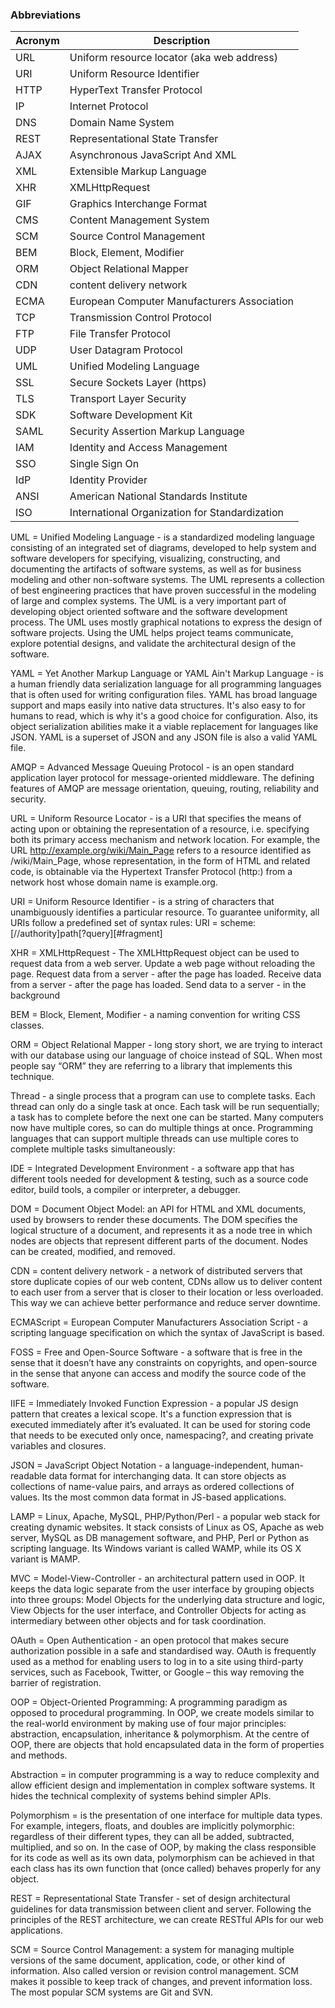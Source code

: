 ### Abbreviations
Acronym | Description
----- | -----
URL | Uniform resource locator (aka web address)
URI | Uniform Resource Identifier
HTTP | HyperText Transfer Protocol
IP | Internet Protocol
DNS | Domain Name System
REST | Representational State Transfer
AJAX | Asynchronous JavaScript And XML
XML | Extensible Markup Language
XHR | XMLHttpRequest
GIF | Graphics Interchange Format
CMS | Content Management System
SCM | Source Control Management
BEM | Block, Element, Modifier
ORM | Object Relational Mapper
CDN | content delivery network
ECMA | European Computer Manufacturers Association
TCP | Transmission Control Protocol
FTP | File Transfer Protocol
UDP | User Datagram Protocol
UML | Unified Modeling Language
SSL | Secure Sockets Layer (https)
TLS | Transport Layer Security
SDK | Software Development Kit
SAML | Security Assertion Markup Language
IAM | Identity and Access Management
SSO | Single Sign On
IdP | Identity Provider
ANSI | American National Standards Institute
ISO | International Organization for Standardization

UML = Unified Modeling Language - is a standardized modeling language consisting of an integrated set of diagrams, developed to help system and software developers for specifying, visualizing, constructing, and documenting the artifacts of software systems, as well as for business modeling and other non-software systems. The UML represents a collection of best engineering practices that have proven successful in the modeling of large and complex systems. The UML is a very important part of developing object oriented software and the software development process. The UML uses mostly graphical notations to express the design of software projects. Using the UML helps project teams communicate, explore potential designs, and validate the architectural design of the software.

YAML = Yet Another Markup Language or YAML Ain't Markup Language - is a human friendly data serialization language for all programming languages that is often used for writing configuration files. YAML has broad language support and maps easily into native data structures. It's also easy to for humans to read, which is why it's a good choice for configuration. Also, its object serialization abilities make it a viable replacement for languages like JSON. YAML is a superset of JSON and any JSON file is also a valid YAML file.

AMQP = Advanced Message Queuing Protocol - is an open standard application layer protocol for message-oriented middleware. The defining features of AMQP are message orientation, queuing, routing, reliability and security.

URL = Uniform Resource Locator - is a URI that specifies the means of acting upon or obtaining the representation of a resource, i.e. specifying both its primary access mechanism and network location. For example, the URL http://example.org/wiki/Main_Page refers to a resource identified as /wiki/Main_Page, whose representation, in the form of HTML and related code, is obtainable via the Hypertext Transfer Protocol (http:) from a network host whose domain name is example.org.

URI = Uniform Resource Identifier - is a string of characters that unambiguously identifies a particular resource. To guarantee uniformity, all URIs follow a predefined set of syntax rules: URI = scheme:[//authority]path[?query][#fragment]

XHR = XMLHttpRequest - The XMLHttpRequest object can be used to request data from a web server. Update a web page without reloading the page. Request data from a server - after the page has loaded. Receive data from a server  - after the page has loaded. Send data to a server - in the background

BEM = Block, Element, Modifier - a naming convention for writing CSS classes.

ORM = Object Relational Mapper - long story short, we are trying to interact with our database using our language of choice instead of SQL. When most people say “ORM” they are referring to a library that implements this technique.

Thread - a single process that a program can use to complete tasks. Each thread can only do a single task at once. Each task will be run sequentially; a task has to complete before the next one can be started. Many computers now have multiple cores, so can do multiple things at once. Programming languages that can support multiple threads can use multiple cores to complete multiple tasks simultaneously:

IDE = Integrated Development Environment - a software app that has different tools needed for development & testing, such as a source code editor, build tools, a compiler or interpreter,  a debugger.

DOM = Document Object Model: an API for HTML and XML documents, used by browsers to render these documents. The DOM specifies the logical structure of a document, and represents it as a node tree in which nodes are objects that represent different parts of the document. Nodes can be created, modified, and removed.

CDN = content delivery network - a network of distributed servers that store duplicate copies of our web content, CDNs allow us to deliver content to each user from a server that is closer to their location or less overloaded. This way we can achieve better performance and reduce server downtime.

ECMAScript = European Computer Manufacturers Association Script - a scripting language specification on which the syntax of JavaScript is based.

FOSS = Free and Open-Source Software - a software that is free in the sense that it doesn’t have any constraints on copyrights, and open-source in the sense that anyone can access and modify the source code of the software.

IIFE = Immediately Invoked Function Expression - a popular JS design pattern that creates a lexical scope. It's a function expression that is executed immediately after it’s evaluated. It can be used for storing code that needs to be executed only once, namespacing?, and creating private variables and closures.

JSON = JavaScript Object Notation - a language-independent, human-readable data format for interchanging data. It can store objects as collections of name-value pairs, and arrays as ordered collections of values. Its the most common data format in JS-based applications.

LAMP = Linux, Apache, MySQL, PHP/Python/Perl - a popular web stack for creating dynamic websites. It stack consists of Linux as OS, Apache as web server, MySQL as DB management software, and PHP, Perl or Python as scripting language. Its Windows variant is called WAMP, while its OS X variant is MAMP.

MVC = Model-View-Controller - an architectural pattern used in OOP. It keeps the data logic separate from the user interface by grouping objects into three groups: Model Objects for the underlying data structure and logic, View Objects for the user interface, and Controller Objects for acting as intermediary between other objects and for task coordination.

OAuth = Open Authentication - an open protocol that makes secure authorization possible in a safe and standardised way. OAuth is frequently used as a method for enabling users to log in to a site using third-party services, such as Facebook, Twitter, or Google – this way removing the barrier of registration.

OOP = Object-Oriented Programming: A programming paradigm as opposed to procedural programming. In OOP, we create models similar to the real-world environment by making use of four major principles: abstraction, encapsulation, inheritance & polymorphism. At the centre of OOP, there are objects that hold encapsulated data in the form of properties and methods.

Abstraction = in computer programming is a way to reduce complexity and allow efficient design and implementation in complex software systems. It hides the technical complexity of systems behind simpler APIs.

Polymorphism = is the presentation of one interface for multiple data types. 
For example, integers, floats, and doubles are implicitly polymorphic: regardless of their different types, they can all be added, subtracted, multiplied, and so on. In the case of OOP, by making the class responsible for its code as well as its own data, polymorphism can be achieved in that each class has its own function that (once called) behaves properly for any object.

REST = Representational State Transfer - set of design architectural guidelines for data transmission between client and server. Following the principles of the REST architecture, we can create RESTful APIs for our web applications.

SCM = Source Control Management: a system for managing multiple versions of the same document, application, code, or other kind of information. Also called version or revision control management. SCM makes it possible to keep track of changes, and prevent information loss. The most popular SCM systems are Git and SVN.
